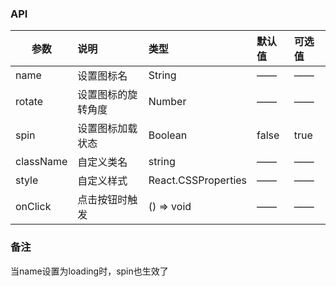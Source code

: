 ### API

| 参数         |说明        |类型 |默认值 |可选值 |
| ------------ | :----------------|:------- | :----- | :----- |
| name         |设置图标名 |String |—— |—— |
| rotate |设置图标的旋转角度 |Number | ——|—— |
| spin      |设置图标加载状态  |Boolean |false |true |
| className      |自定义类名  |string |—— |—— |
| style      |自定义样式  |React.CSSProperties |—— |—— |
| onClick    | 点击按钮时触发 |       () => void |—— |—— |


### 备注

当name设置为loading时，spin也生效了